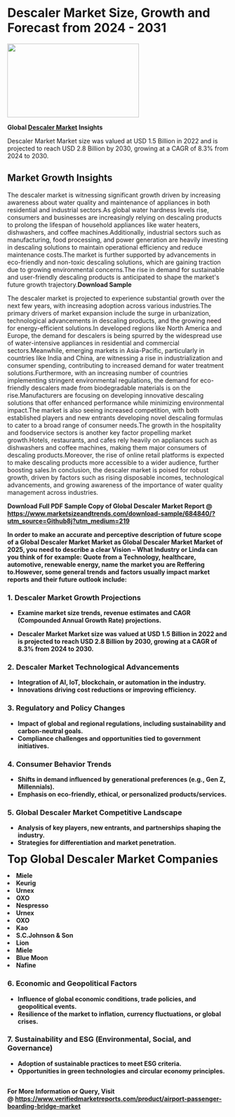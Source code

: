 <H1>Descaler Market Size, Growth and Forecast from 2024 - 2031</H1><img class="aligncenter size-medium wp-image-584254" src="https://thirdeyenews.in/wp-content/uploads/2024/09/Global-Market-Research-300x168.jpeg" alt="" width="300" height="168" /><p><strong>Global&nbsp;<a href="https://www.marketsizeandtrends.com/download-sample/684840/?utm_source=Github8j?utm_medium=219">Descaler Market</a> Insights</strong></p><p>Descaler Market Market size was valued at USD 1.5 Billion in 2022 and is projected to reach USD 2.8 Billion by 2030, growing at a CAGR of 8.3% from 2024 to 2030.</p><p><h2>Market Growth Insights</h2> <p>The descaler market is witnessing significant growth driven by increasing awareness about water quality and maintenance of appliances in both residential and industrial sectors.As global water hardness levels rise, consumers and businesses are increasingly relying on descaling products to prolong the lifespan of household appliances like water heaters, dishwashers, and coffee machines.Additionally, industrial sectors such as manufacturing, food processing, and power generation are heavily investing in descaling solutions to maintain operational efficiency and reduce maintenance costs.The market is further supported by advancements in eco-friendly and non-toxic descaling solutions, which are gaining traction due to growing environmental concerns.The rise in demand for sustainable and user-friendly descaling products is anticipated to shape the market's future growth trajectory.<strong>Download Sample</strong></p> <p>The descaler market is projected to experience substantial growth over the next few years, with increasing adoption across various industries.The primary drivers of market expansion include the surge in urbanization, technological advancements in descaling products, and the growing need for energy-efficient solutions.In developed regions like North America and Europe, the demand for descalers is being spurred by the widespread use of water-intensive appliances in residential and commercial sectors.Meanwhile, emerging markets in Asia-Pacific, particularly in countries like India and China, are witnessing a rise in industrialization and consumer spending, contributing to increased demand for water treatment solutions.Furthermore, with an increasing number of countries implementing stringent environmental regulations, the demand for eco-friendly descalers made from biodegradable materials is on the rise.Manufacturers are focusing on developing innovative descaling solutions that offer enhanced performance while minimizing environmental impact.The market is also seeing increased competition, with both established players and new entrants developing novel descaling formulas to cater to a broad range of consumer needs.The growth in the hospitality and foodservice sectors is another key factor propelling market growth.Hotels, restaurants, and cafes rely heavily on appliances such as dishwashers and coffee machines, making them major consumers of descaling products.Moreover, the rise of online retail platforms is expected to make descaling products more accessible to a wider audience, further boosting sales.In conclusion, the descaler market is poised for robust growth, driven by factors such as rising disposable incomes, technological advancements, and growing awareness of the importance of water quality management across industries.<strong></p><p><span class=""><strong>Download Full PDF Sample Copy of Global Descaler Market Report</strong> @ <a href="https://www.marketsizeandtrends.com/download-sample/684840/?utm_source=Github8j?utm_medium=219" target="_blank">https://www.marketsizeandtrends.com/download-sample/684840/?utm_source=Github8j?utm_medium=219</a></span></p><p>In order to make an accurate and perceptive description of future scope of a Global&nbsp;Descaler Market Market as Global&nbsp;Descaler Market Market of 2025, you need to describe a clear Vision &ndash; What Industry or Linda can you think of for example: Quote from a Technology, healthcare, automotive, renewable energy, name the market you are Reffering to.However, some general trends and factors usually impact market reports and their future outlook include:</p><h3>1.&nbsp;<strong>Descaler Market Growth Projections</strong></h3><ul><li>Examine market size trends, revenue estimates and CAGR (Compounded Annual Growth Rate) projections.</li><li><p>Descaler Market Market size was valued at USD 1.5 Billion in 2022 and is projected to reach USD 2.8 Billion by 2030, growing at a CAGR of 8.3% from 2024 to 2030.</p></li></ul><h3>2.&nbsp;<strong>Descaler Market Technological Advancements</strong></h3><ul><li>Integration of AI, IoT, blockchain, or automation in the industry.</li><li>Innovations driving cost reductions or improving efficiency.</li></ul><h3>3.&nbsp;<strong>Regulatory and Policy Changes</strong></h3><ul><li>Impact of global and regional regulations, including sustainability and carbon-neutral goals.</li><li>Compliance challenges and opportunities tied to government initiatives.</li></ul><h3>4.&nbsp;<strong>Consumer Behavior Trends</strong></h3><ul><li>Shifts in demand influenced by generational preferences (e.g., Gen Z, Millennials).</li><li>Emphasis on eco-friendly, ethical, or personalized products/services.</li></ul><h3>5.&nbsp;<strong>Global Descaler Market Competitive Landscape</strong></h3><ul><li>Analysis of key players, new entrants, and partnerships shaping the industry.</li><li>Strategies for differentiation and market penetration.</li></ul><p data-pm-slice="1 1 []"><span style="color: inherit; font-family: inherit; font-size: 25px;">Top Global Descaler Market Companies</span></p><div class="" data-test-id=""><p><li>Miele</li><li> Keurig</li><li> Urnex</li><li> OXO</li><li> Nespresso</li><li> Urnex</li><li> OXO</li><li> Kao</li><li> S.C.Johnson & Son</li><li> Lion</li><li> Miele</li><li> Blue Moon</li><li> Nafine</li></p></div><h3>6.&nbsp;<strong>Economic and Geopolitical Factors</strong></h3><ul><li>Influence of global economic conditions, trade policies, and geopolitical events.</li><li>Resilience of the market to inflation, currency fluctuations, or global crises.</li></ul><h3>7.&nbsp;<strong>Sustainability and ESG (Environmental, Social, and Governance)</strong></h3><ul><li>Adoption of sustainable practices to meet ESG criteria.</li><li>Opportunities in green technologies and circular economy principles.</li></ul><h2><strong style="font-size: 14px;">For More Information or Query, Visit @&nbsp;</strong><a style="background-color: #ffffff; font-size: 14px;" href="https://www.marketsizeandtrends.com/report/descaler-market/" target="_blank">https://www.verifiedmarketreports.com/product/airport-passenger-boarding-bridge-market</a></h2>